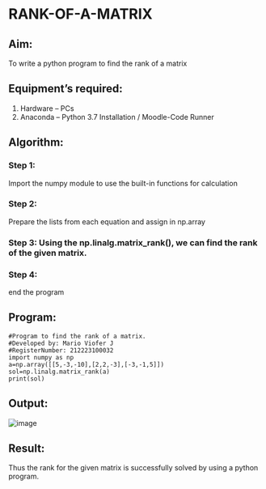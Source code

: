 # RANK-OF-A-MATRIX
## Aim:
To write a python program to find the rank of a matrix
## Equipment’s required:
1. 	Hardware – PCs
2. 	Anaconda – Python 3.7 Installation / Moodle-Code Runner
## Algorithm:
### Step 1:
Import the numpy module to use the built-in functions for calculation
### Step 2: 
Prepare the lists from each equation and assign in np.array
### Step 3: Using the np.linalg.matrix_rank(), we can find the rank of the given matrix.
### Step 4:
end the program 
## Program:
~~~
#Program to find the rank of a matrix.
#Developed by: Mario Viofer J
#RegisterNumber: 212223100032
import numpy as np
a=np.array([[5,-3,-10],[2,2,-3],[-3,-1,5]])
sol=np.linalg.matrix_rank(a)
print(sol)
~~~
## Output:
![image](https://github.com/Mario-Viofer-J/RANK-OF-A-MATRIX/assets/144979232/08f93e38-dad8-4914-b263-bc7ee57689a3)

## Result:
Thus the rank for the given matrix is successfully solved by  using a python program.

